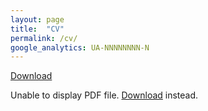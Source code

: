 ```yaml
---
layout: page
title:  "CV"
permalink: /cv/
google_analytics: UA-NNNNNNNN-N
---
```


<a href="/assets/pdfs/Sosuke_Ichihashi_CV_Fall_2024.pdf">Download</a>

<object data="/assets/pdfs/Sosuke_Ichihashi_CV_Fall_2024.pdf" type="application/pdf" width="100%" height="800px">
<p>
  Unable to display PDF file. <a href="/assets/pdfs/Sosuke_Ichihashi_CV_Oct_2024.pdf">Download</a> instead.
</p>
</object>

